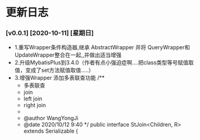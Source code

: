 # 更新日志

### [v0.0.1] [2020-10-11] [星期日]
- 1.重写Wrapper条件构造器,继承 AbstractWrapper 并将 QueryWrapper和 UpdateWrapper整合在一起,,并做出适当增强
- 2.升级MybatisPlus到3.4.0（作者有点小强迫症啊....把class类型等号赋值取值，变成了set方法赋值取值.....）
- 3.增强Wrapper 添加多表联查功能
   /**
    * 多表联查
    * join
    * left join
    * right join
    *
    * @author WangYongJi
    * @date 2020/10/12 9:40
    */
   public interface StJoin<Children, R> extends Serializable {



